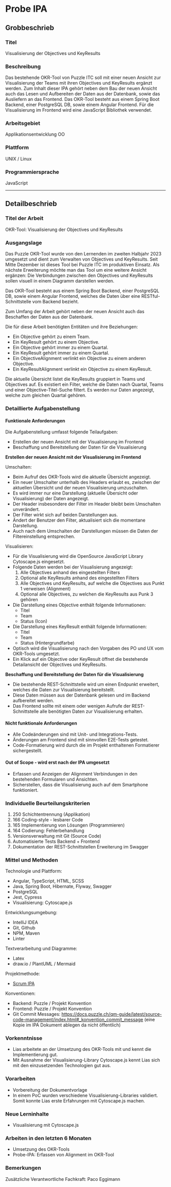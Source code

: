 # Probe IPA

## Grobbeschrieb

### Titel

Visualisierung der Objectives und KeyResults

### Beschreibung

Das bestehende OKR-Tool von Puzzle ITC soll mit einer neuen Ansicht zur Visualisierung der Teams mit ihren Objectives und KeyResults ergänzt werden.
Zum Inhalt dieser IPA gehört neben dem Bau der neuen Ansicht auch das Lesen und Aufbereiten der Daten aus der Datenbank, sowie das Ausliefern an das Frontend.
Das OKR-Tool besteht aus einem Spring Boot Backend, einer PostgreSQL DB, sowie einem Angular Frontend.
Für die Visualisierung im Frontend wird eine JavaScript Bibliothek verwendet.

### Arbeitsgebiet

Applikationsentwicklung OO

### Plattform

UNIX / Linux

### Programmiersprache

JavaScript

---

## Detailbeschrieb

### Titel der Arbeit

OKR-Tool: Visualisierung der Objectives und KeyResults

### Ausgangslage

Das Puzzle OKR-Tool wurde von den Lernenden im zweiten Halbjahr 2023 umgesetzt und dient zum Verwalten von Objectives und KeyResults. Seit Mitte Dezember ist dieses Tool bei Puzzle ITC im produktiven Einsatz.
Als nächste Erweiterung möchte man das Tool um eine weitere Ansicht ergänzen:
Die Verbindungen zwischen den Objectives und KeyResults sollen visuell in einem Diagramm darstellen werden.

Das OKR-Tool besteht aus einem Spring Boot Backend, einer PostgreSQL DB, sowie einem Angular Frontend, welches die Daten über eine RESTful-Schnittstelle vom Backend bezieht.

Zum Umfang der Arbeit gehört neben der neuen Ansicht auch das Beschaffen der Daten aus der Datenbank.

Die für diese Arbeit benötigten Entitäten und ihre Beziehungen: 
* Ein Objective gehört zu einem Team.
* Ein KeyResult gehört zu einem Objective.
* Ein Objective gehört immer zu einem Quartal.
* Ein KeyResult gehört immer zu einem Quartal.
* Ein ObjectiveAlignment verlinkt ein Objective zu einem anderen Objective.
* Ein KeyResultAlignment verlinkt ein Objective zu einem KeyResult.

Die aktuelle Übersicht listet die KeyResults gruppiert in Teams und Objectives auf.
Es existiert ein Filter, welche die Daten nach Quartal, Teams und einer Objective-Titel-Suche filtert.
Es werden nur Daten angezeigt, welche zum gleichen Quartal gehören.

### Detaillierte Aufgabenstellung

#### Funktionale Anforderungen

Die Aufgabenstellung umfasst folgende Teilaufgaben:

* Erstellen der neuen Ansicht mit der Visualisierung im Frontend
* Beschaffung und Bereitstellung der Daten für die Visualisierung

**Erstellen der neuen Ansicht mit der Visualisierung im Frontend**

Umschalten:

* Beim Aufruf des OKR-Tools wird die aktuelle Übersicht angezeigt.
* Ein neuer Umschalter unterhalb des Headers erlaubt es, zwischen der aktuellen Übersicht und der neuen Visualisierung umzuschalten.
* Es wird immer nur eine Darstellung (aktuelle Übersicht oder Visualisierung) der Daten angezeigt.
* Der Header insbesondere der Filter im Header bleibt beim Umschalten unverändert.
* Der Filter wirkt sich auf beiden Darstellungen aus.
* Ändert der Benutzer den Filter, aktualisiert sich die momentane Darstellung.
* Auch nach dem Umschalten der Darstellungen müssen die Daten der Filtereinstellung entsprechen.

Visualisieren:

* Für die Visualisierung wird die OpenSource JavaScript Library Cytoscape.js eingesetzt.
* Folgende Daten werden bei der Visualisierung angezeigt:
  1. Alle Objectives anhand des eingestellten Filters
  2. Optional alle KeyResults anhand des eingestellten Filters
  3. Alle Objectives und KeyResults, auf welche die Objectives aus Punkt 1 verweisen (Alignment)
  4. Optional alle Objectives, zu welchen die KeyResults aus Punk 3 gehören
* Die Darstellung eines Objective enthält folgende Informationen:
  * Titel
  * Team
  * Status (Icon)
* Die Darstellung eines KeyResult enthält folgende Informationen:
  * Titel
  * Team
  * Status (Hintergrundfarbe)
* Optisch wird die Visualisierung nach den Vorgaben des PO und UX vom OKR-Tools umgesetzt.
* Ein Klick auf ein Objective oder KeyResult öffnet die bestehende Detailansicht der Objectives und KeyResults.

**Beschaffung und Bereitstellung der Daten für die Visualisierung**

* Die bestehende REST-Schnittstelle wird um einen Endpunkt erweitert, welches die Daten zur Visualisierung bereitstellt.
* Diese Daten müssen aus der Datenbank gelesen und im Backend aufbereitet werden.
* Das Frontend sollte mit einem oder wenigen Aufrufe der REST-Schnittstelle alle benötigten Daten zur Visualisierung erhalten.

#### Nicht funktionale Anforderungen
* Alle Codeänderungen sind mit Unit- und Integrations-Tests.
* Änderungen am Frontend sind mit sinnvollen E2E-Tests getestet.
* Code-Formatierung wird durch die im Projekt enthaltenen Formatierer sichergestellt.

#### Out of Scope - wird erst nach der IPA umgesetzt

* Erfassen und Anzeigen der Alignment Verbindungen in den bestehenden Formularen und Ansichten.
* Sicherstellen, dass die Visualisierung auch auf dem Smartphone funktioniert.

### Individuelle Beurteilungskriterien

1. 250 Schichtentrennung (Applikation)
2. 166 Coding-style - lesbarer Code
3. 165 Implementierung von Lösungen (Programmieren)
4. 164 Codierung: Fehlerbehandlung
5. Versionsverwaltung mit Git (Source Code)
6. Automatisierte Tests Backend + Frontend
7. Dokumentation der REST-Schnittstellen Erweiterung im Swagger

### Mittel und Methoden

Technologie und Plattform:

* Angular, TypeScript, HTML, SCSS
* Java, Spring Boot, Hibernate, Flyway, Swagger
* PostgreSQL
* Jest, Cypress
* Visualisierung: Cytoscape.js

Entwicklungsumgebung:

* IntelliJ IDEA
* Git, Github
* NPM, Maven
* Linter

Textverarbeitung und Diagramme:

* Latex
* draw.io / PlantUML / Mermaid

Projektmethode:

* [Scrum IPA](https://github.com/puzzle-bbt/docs/blob/master/ipa/scrum-ipa.md)

Konventionen:

* Backend: Puzzle / Projekt Konvention
* Frontend: Puzzle / Projekt Konvention
* Git Commit Messages: https://docs.puzzle.ch/qm-guide/latest/source-code-management/index.html#_konvention_commit_message (eine Kopie im IPA Dokument ablegen da nicht öffentlich)

### Vorkenntnisse

* Lias arbeitete an der Umsetzung des OKR-Tools mit und kennt die Implementierung gut.
* Mit Ausnahme der Visualisierung-Library Cytoscape.js kennt Lias sich mit den einzusetzenden Technologien gut aus.

### Vorarbeiten
* Vorbereitung der Dokumentvorlage
* In einem PoC wurden verschiedene Visualisierung-Libraries validiert. Somit konnte Lias erste Erfahrungen mit Cytoscape.js machen.

### Neue Lerninhalte

* Visualisierung mit Cytoscape.js

### Arbeiten in den letzten 6 Monaten

* Umsetzung des OKR-Tools
* Probe-IPA: Erfassen von Alignment im OKR-Tool

### Bemerkungen

Zusätzliche Verantwortliche Fachkraft: Paco Eggimann

